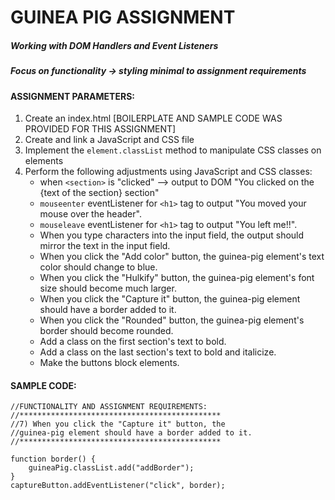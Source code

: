 # GUINEA PIG ASSIGNMENT
##### Working with DOM Handlers and Event Listeners
##### Focus on functionality -> styling minimal to assignment requirements

#### ASSIGNMENT PARAMETERS:
1. Create an index.html [BOILERPLATE AND SAMPLE CODE WAS PROVIDED FOR THIS ASSIGNMENT]
1. Create and link a JavaScript and CSS file
1. Implement the `element.classList` method to manipulate CSS classes on elements
1. Perform the following adjustments using JavaScript and CSS classes:
	- when `<section>` is "clicked" --> output to DOM "You clicked on the {text of the section} section"
	- `mouseenter` eventListener for `<h1>` tag to output "You moved your mouse over the header".
	- `mouseleave` eventListener for `<h1>` tag to output "You left me!!".
	- When you type characters into the input field, the output should mirror the text in the input field.
	- When you click the "Add color" button, the guinea-pig element's text color should change to blue.
	- When you click the "Hulkify" button, the guinea-pig element's font size should become much larger.
	- When you click the "Capture it" button, the guinea-pig element should have a border added to it.
	- When you click the "Rounded" button, the guinea-pig element's border should become rounded.
	- Add a class on the first section's text to bold.
	- Add a class on the last section's text to bold and italicize.
	- Make the buttons block elements.

#### SAMPLE CODE:
```
//FUNCTIONALITY AND ASSIGNMENT REQUIREMENTS:
//*********************************************
//7) When you click the "Capture it" button, the
//guinea-pig element should have a border added to it.
//*********************************************

function border() {
	guineaPig.classList.add("addBorder");
}
captureButton.addEventListener("click", border);
```